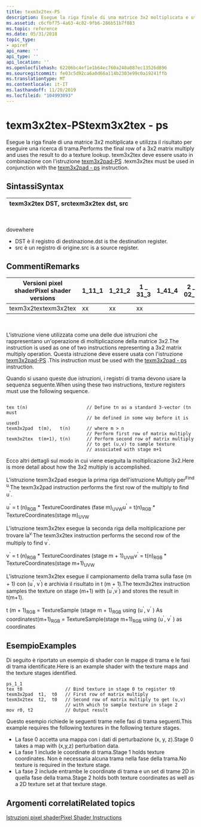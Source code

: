 ```yaml
---
title: texm3x2tex-PS
description: Esegue la riga finale di una matrice 3x2 moltiplicata e utilizza il risultato per eseguire una ricerca di trama. texm3x2tex deve essere usato in combinazione con l'istruzione texm3x2pad-PS.
ms.assetid: c6cfbf75-4a63-4c82-9fb6-286b51b7f883
ms.topic: reference
ms.date: 05/31/2018
topic_type:
- apiref
api_name: ''
api_type: ''
api_location: ''
ms.openlocfilehash: 62206bc4ef1e1b64ec760a240a087ec13526d896
ms.sourcegitcommit: fe03c5d92ca6a0d66a114b2303e99c0a19241ffb
ms.translationtype: MT
ms.contentlocale: it-IT
ms.lasthandoff: 11/20/2019
ms.locfileid: "104993093"
---
```

# <a name="texm3x2tex---ps"></a><span data-ttu-id="3c56c-104">texm3x2tex-PS</span><span class="sxs-lookup"><span data-stu-id="3c56c-104">texm3x2tex - ps</span></span>

<span data-ttu-id="3c56c-105">Esegue la riga finale di una matrice 3x2 moltiplicata e utilizza il risultato per eseguire una ricerca di trama.</span><span class="sxs-lookup"><span data-stu-id="3c56c-105">Performs the final row of a 3x2 matrix multiply and uses the result to do a texture lookup.</span></span> <span data-ttu-id="3c56c-106">texm3x2tex deve essere usato in combinazione con l'istruzione [texm3x2pad-PS](texm3x2pad---ps.md) .</span><span class="sxs-lookup"><span data-stu-id="3c56c-106">texm3x2tex must be used in conjunction with the [texm3x2pad - ps](texm3x2pad---ps.md) instruction.</span></span>

## <a name="syntax"></a><span data-ttu-id="3c56c-107">Sintassi</span><span class="sxs-lookup"><span data-stu-id="3c56c-107">Syntax</span></span>



| <span data-ttu-id="3c56c-108">texm3x2tex DST, src</span><span class="sxs-lookup"><span data-stu-id="3c56c-108">texm3x2tex dst, src</span></span> |
|---------------------|



 

<span data-ttu-id="3c56c-109">dove</span><span class="sxs-lookup"><span data-stu-id="3c56c-109">where</span></span>

-   <span data-ttu-id="3c56c-110">DST è il registro di destinazione.</span><span class="sxs-lookup"><span data-stu-id="3c56c-110">dst is the destination register.</span></span>
-   <span data-ttu-id="3c56c-111">src è un registro di origine.</span><span class="sxs-lookup"><span data-stu-id="3c56c-111">src is a source register.</span></span>

## <a name="remarks"></a><span data-ttu-id="3c56c-112">Commenti</span><span class="sxs-lookup"><span data-stu-id="3c56c-112">Remarks</span></span>



| <span data-ttu-id="3c56c-113">Versioni pixel shader</span><span class="sxs-lookup"><span data-stu-id="3c56c-113">Pixel shader versions</span></span> | <span data-ttu-id="3c56c-114">1\_1</span><span class="sxs-lookup"><span data-stu-id="3c56c-114">1\_1</span></span> | <span data-ttu-id="3c56c-115">1\_2</span><span class="sxs-lookup"><span data-stu-id="3c56c-115">1\_2</span></span> | <span data-ttu-id="3c56c-116">1 \_ 3</span><span class="sxs-lookup"><span data-stu-id="3c56c-116">1\_3</span></span> | <span data-ttu-id="3c56c-117">1\_4</span><span class="sxs-lookup"><span data-stu-id="3c56c-117">1\_4</span></span> | <span data-ttu-id="3c56c-118">2 \_ 0</span><span class="sxs-lookup"><span data-stu-id="3c56c-118">2\_0</span></span> | <span data-ttu-id="3c56c-119">2 \_ x</span><span class="sxs-lookup"><span data-stu-id="3c56c-119">2\_x</span></span> | <span data-ttu-id="3c56c-120">2 \_ SW</span><span class="sxs-lookup"><span data-stu-id="3c56c-120">2\_sw</span></span> | <span data-ttu-id="3c56c-121">3 \_ 0</span><span class="sxs-lookup"><span data-stu-id="3c56c-121">3\_0</span></span> | <span data-ttu-id="3c56c-122">3 \_ SW</span><span class="sxs-lookup"><span data-stu-id="3c56c-122">3\_sw</span></span> |
|-----------------------|------|------|------|------|------|------|-------|------|-------|
| <span data-ttu-id="3c56c-123">texm3x2tex</span><span class="sxs-lookup"><span data-stu-id="3c56c-123">texm3x2tex</span></span>            | <span data-ttu-id="3c56c-124">x</span><span class="sxs-lookup"><span data-stu-id="3c56c-124">x</span></span>    | <span data-ttu-id="3c56c-125">x</span><span class="sxs-lookup"><span data-stu-id="3c56c-125">x</span></span>    | <span data-ttu-id="3c56c-126">x</span><span class="sxs-lookup"><span data-stu-id="3c56c-126">x</span></span>    |      |      |      |       |      |       |



 

<span data-ttu-id="3c56c-127">L'istruzione viene utilizzata come una delle due istruzioni che rappresentano un'operazione di moltiplicazione della matrice 3x2.</span><span class="sxs-lookup"><span data-stu-id="3c56c-127">The instruction is used as one of two instructions representing a 3x2 matrix multiply operation.</span></span> <span data-ttu-id="3c56c-128">Questa istruzione deve essere usata con l'istruzione [texm3x2pad-PS](texm3x2pad---ps.md) .</span><span class="sxs-lookup"><span data-stu-id="3c56c-128">This instruction must be used with the [texm3x2pad - ps](texm3x2pad---ps.md) instruction.</span></span>

<span data-ttu-id="3c56c-129">Quando si usano queste due istruzioni, i registri di trama devono usare la sequenza seguente.</span><span class="sxs-lookup"><span data-stu-id="3c56c-129">When using these two instructions, texture registers must use the following sequence.</span></span>


```
 
tex t(n)                      // Define tn as a standard 3-vector (tn must 
                              // be defined in some way before it is used)
texm3x2pad  t(m),   t(n)      // where m > n
                              // Perform first row of matrix multiply
texm3x2tex  t(m+1), t(n)      // Perform second row of matrix multiply 
                              // to get (u,v) to sample texture 
                              // associated with stage m+1
```



<span data-ttu-id="3c56c-130">Ecco altri dettagli sul modo in cui viene eseguita la moltiplicazione 3x2.</span><span class="sxs-lookup"><span data-stu-id="3c56c-130">Here is more detail about how the 3x2 multiply is accomplished.</span></span>

<span data-ttu-id="3c56c-131">L'istruzione texm3x2pad esegue la prima riga dell'istruzione Multiply per<sup>Find u.</sup></span><span class="sxs-lookup"><span data-stu-id="3c56c-131">The texm3x2pad instruction performs the first row of the multiply to find u<sup>'</sup>.</span></span>

<span data-ttu-id="3c56c-132">u<sup>'</sup> = t (n)<sub>RGB</sub> \* TextureCoordinates (fase m)<sub>UVW</sub></span><span class="sxs-lookup"><span data-stu-id="3c56c-132">u<sup>'</sup> = t(n)<sub>RGB</sub> \* TextureCoordinates(stage m)<sub>UVW</sub></span></span>

<span data-ttu-id="3c56c-133">L'istruzione texm3x2tex esegue la seconda riga della moltiplicazione per trovare la<sup>v.</sup></span><span class="sxs-lookup"><span data-stu-id="3c56c-133">The texm3x2tex instruction performs the second row of the multiply to find v<sup>'</sup>.</span></span>

<span data-ttu-id="3c56c-134">v<sup>'</sup> = t (n)<sub>RGB</sub> \* TextureCoordinates (stage m + 1)<sub>UVW</sub></span><span class="sxs-lookup"><span data-stu-id="3c56c-134">v<sup>'</sup> = t(n)<sub>RGB</sub> \* TextureCoordinates(stage m+1)<sub>UVW</sub></span></span>

<span data-ttu-id="3c56c-135">L'istruzione texm3x2tex esegue il campionamento della trama sulla fase (m + 1) con (u<sup>'</sup>, v<sup>'</sup>) e archivia il risultato in t (m + 1).</span><span class="sxs-lookup"><span data-stu-id="3c56c-135">The texm3x2tex instruction samples the texture on stage (m+1) with (u<sup>'</sup>,v<sup>'</sup>) and stores the result in t(m+1).</span></span>

<span data-ttu-id="3c56c-136">t (m + 1)<sub>RGB</sub> = TextureSample (stage m + 1)<sub>RGB</sub> using (u<sup>'</sup>, v<sup>'</sup> ) As coordinates</span><span class="sxs-lookup"><span data-stu-id="3c56c-136">t(m+1)<sub>RGB</sub> = TextureSample(stage m+1)<sub>RGB</sub> using (u<sup>'</sup>, v<sup>'</sup> ) as coordinates</span></span>

## <a name="examples"></a><span data-ttu-id="3c56c-137">Esempio</span><span class="sxs-lookup"><span data-stu-id="3c56c-137">Examples</span></span>

<span data-ttu-id="3c56c-138">Di seguito è riportato un esempio di shader con le mappe di trama e le fasi di trama identificate.</span><span class="sxs-lookup"><span data-stu-id="3c56c-138">Here is an example shader with the texture maps and the texture stages identified.</span></span>


```
ps_1_1
tex t0                // Bind texture in stage 0 to register t0
texm3x2pad  t1,  t0   // First row of matrix multiply
texm3x2tex  t2,  t0   // Second row of matrix multiply to get (u,v)
                      // with which to sample texture in stage 2
mov r0, t2            // Output result
```



<span data-ttu-id="3c56c-139">Questo esempio richiede le seguenti trame nelle fasi di trama seguenti.</span><span class="sxs-lookup"><span data-stu-id="3c56c-139">This example requires the following textures in the following texture stages.</span></span>

-   <span data-ttu-id="3c56c-140">La fase 0 accetta una mappa con i dati di perturbazione (x, y, z).</span><span class="sxs-lookup"><span data-stu-id="3c56c-140">Stage 0 takes a map with (x,y,z) perturbation data.</span></span>
-   <span data-ttu-id="3c56c-141">La fase 1 include le coordinate di trama.</span><span class="sxs-lookup"><span data-stu-id="3c56c-141">Stage 1 holds texture coordinates.</span></span> <span data-ttu-id="3c56c-142">Non è necessaria alcuna trama nella fase della trama.</span><span class="sxs-lookup"><span data-stu-id="3c56c-142">No texture is required in the texture stage.</span></span>
-   <span data-ttu-id="3c56c-143">La fase 2 include entrambe le coordinate di trama e un set di trame 2D in quella fase della trama.</span><span class="sxs-lookup"><span data-stu-id="3c56c-143">Stage 2 holds both texture coordinates as well as a 2D texture set at that texture stage.</span></span>

## <a name="related-topics"></a><span data-ttu-id="3c56c-144">Argomenti correlati</span><span class="sxs-lookup"><span data-stu-id="3c56c-144">Related topics</span></span>

<dl> <dt>

[<span data-ttu-id="3c56c-145">Istruzioni pixel shader</span><span class="sxs-lookup"><span data-stu-id="3c56c-145">Pixel Shader Instructions</span></span>](dx9-graphics-reference-asm-ps-instructions.md)
</dt> </dl>

 

 




